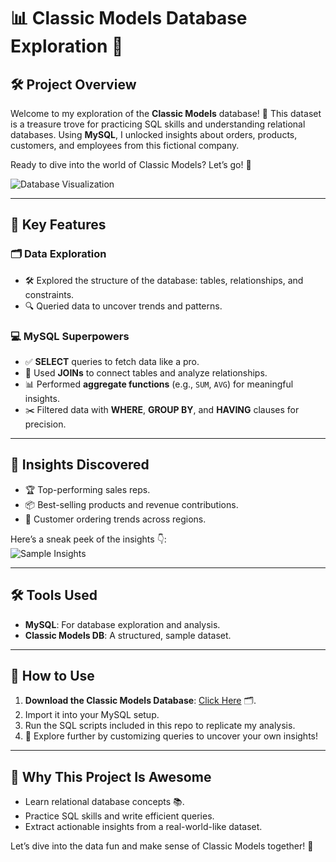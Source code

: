 # 📊 Classic Models Database Exploration 🚀  

## 🛠️ Project Overview  
Welcome to my exploration of the **Classic Models** database! 🎉 This dataset is a treasure trove for practicing SQL skills and understanding relational databases. Using **MySQL**, I unlocked insights about orders, products, customers, and employees from this fictional company.  

Ready to dive into the world of Classic Models? Let’s go! 🌟  

![Database Visualization](https://via.placeholder.com/800x400?text=Insert+Database+Image+Here)  

---

## 🔑 Key Features  
### 🗂️ Data Exploration  
- 🛠️ Explored the structure of the database: tables, relationships, and constraints.  
- 🔍 Queried data to uncover trends and patterns.  

### 💻 MySQL Superpowers  
- ✅ **SELECT** queries to fetch data like a pro.  
- 🔗 Used **JOINs** to connect tables and analyze relationships.  
- 📊 Performed **aggregate functions** (e.g., `SUM`, `AVG`) for meaningful insights.  
- ✂️ Filtered data with **WHERE**, **GROUP BY**, and **HAVING** clauses for precision.  

---

## 🌟 Insights Discovered  
- 🏆 Top-performing sales reps.  
- 📦 Best-selling products and revenue contributions.  
- 🛒 Customer ordering trends across regions.  

Here’s a sneak peek of the insights 👇:  
![Sample Insights](https://via.placeholder.com/800x400?text=Insert+Insights+Image+Here)  

---

## 🛠️ Tools Used  
- **MySQL**: For database exploration and analysis.  
- **Classic Models DB**: A structured, sample dataset.  

---

## 🚀 How to Use  
1. **Download the Classic Models Database**: [Click Here](https://dev.mysql.com/doc/employee/en/) 🗂️.  
2. Import it into your MySQL setup.  
3. Run the SQL scripts included in this repo to replicate my analysis.  
4. 🎯 Explore further by customizing queries to uncover your own insights!  

---

## 🎉 Why This Project Is Awesome  
- Learn relational database concepts 📚.  
- Practice SQL skills and write efficient queries.  
- Extract actionable insights from a real-world-like dataset.  

Let’s dive into the data fun and make sense of Classic Models together! 🌈  
